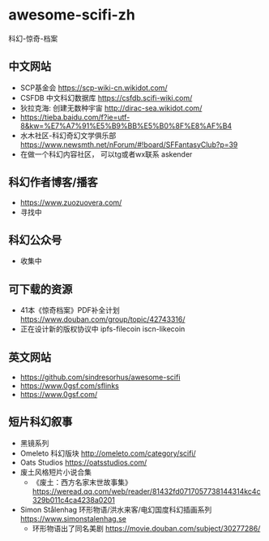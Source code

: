 # awesome-scifi-zh
科幻-惊奇-档案

## 中文网站
- SCP基金会 https://scp-wiki-cn.wikidot.com/
- CSFDB 中文科幻数据库 https://csfdb.scifi-wiki.com/ 
- 狄拉克海: 创建无数种宇宙  http://dirac-sea.wikidot.com/
- https://tieba.baidu.com/f?ie=utf-8&kw=%E7%A7%91%E5%B9%BB%E5%B0%8F%E8%AF%B4
- 水木社区-科幻奇幻文学俱乐部 https://www.newsmth.net/nForum/#!board/SFFantasyClub?p=39
- 在做一个科幻内容社区， 可以tg或者wx联系 askender

## 科幻作者博客/播客
- https://www.zuozuovera.com/
- 寻找中

## 科幻公众号
- 收集中

## 可下载的资源
- 41本《惊奇档案》PDF补全计划 https://www.douban.com/group/topic/42743316/
- 正在设计新的版权协议中 ipfs-filecoin iscn-likecoin

## 英文网站
- https://github.com/sindresorhus/awesome-scifi
- https://www.0gsf.com/sflinks  
- https://www.0gsf.com/

## 短片科幻叙事
- 黑镜系列
- Omeleto 科幻版块 http://omeleto.com/category/scifi/
- Oats Studios https://oatsstudios.com/
- 废土风格短片小说合集 
  - 《废土：西方名家末世故事集》https://weread.qq.com/web/reader/81432fd0717057738144314kc4c329b011c4ca4238a0201
- Simon Stålenhag 环形物语/洪水来客/电幻国度科幻插画系列 https://www.simonstalenhag.se
  - 环形物语出了同名美剧 https://movie.douban.com/subject/30277286/

